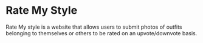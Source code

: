 # Rate My Style

Rate My style is a website that allows users to submit photos of outfits belonging to themselves or others to be rated on an upvote/downvote basis.
